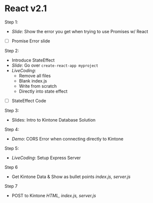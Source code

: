 # React v2.1

Step 1:
  - *Slide*: Show the error you get when trying to use Promises w/ React
  - [ ] Promise Error slide

Step 2:
  - Introduce StateEffect
  - *Slide*: Go over `create-react-app myproject`
  - *LiveCoding*:
    - Remove all files
    - Blank index.js
    - Write from scratch
    - Directly into state effect
  - [ ] StateEffect Code

Step 3:
  - Slides: Intro to Kintone Database Solution

Step 4: 
  - *Demo*: CORS Error when connecting directly to Kintone

Step 5:
  - *LiveCoding*: Setup Express Server

Step 6
  - Get Kintone Data & Show as bullet points *index.js, server.js*

Step 7
  - POST to Kintone *HTML, index.js, server.js*
